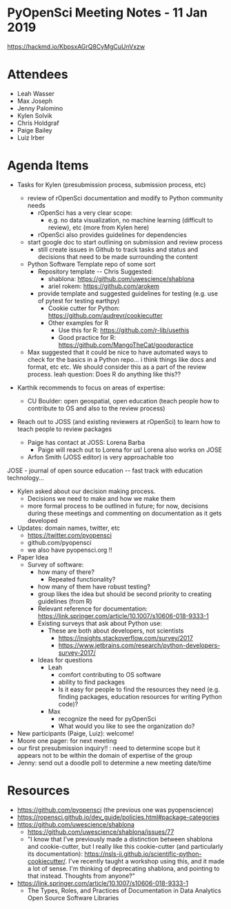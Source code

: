 # PyOpenSci Meeting Notes - 11 Jan 2019

https://hackmd.io/KbpsxAGrQ8CyMgCuUnVxzw

Attendees
=========

* Leah Wasser
* Max Joseph
* Jenny Palomino
* Kylen Solvik
* Chris Holdgraf
* Paige Bailey
* Luiz Irber


Agenda Items
============

* Tasks for Kylen (presubmission process, submission process, etc)
    * review of rOpenSci documentation and modify to Python community needs
        * rOpenSci has a very clear scope:
            * e.g. no data visualization, no machine learning (difficult to review), etc (more from Kylen here)
        * rOpenSci also provides guidelines for dependencies
    * start google doc to start outlining on submission and review process
        * still create issues in Github to track tasks and status and decisions that need to be made surrounding the content
    * Python Software Template repo of some sort
        * Repository template -- Chris Suggested:
            * shablona: https://github.com/uwescience/shablona
            * ariel rokem: https://github.com/arokem 
        * provide template and suggested guidelines for testing (e.g. use of pytest for testing earthpy)
            * Cookie cutter for Python: https://github.com/audreyr/cookiecutter 
            * Other examples for R
                * Use this for R: https://github.com/r-lib/usethis
                * Good practice for R: https://github.com/MangoTheCat/goodpractice
    * Max suggested that it could be nice to have automated ways to check for the basics in a Python repo... i think things like docs and format, etc etc. We should consider this as a part of the review process. leah question: Does R do anything like this??
    
* Karthik recommends to focus on areas of expertise: 
    * CU Boulder: open geospatial, open education (teach people how to contribute to OS and also to the review process) 
* Reach out to JOSS (and existing reviewers at rOpenSci) to learn how to teach people to review packages
    * Paige has contact at JOSS: Lorena Barba
        * Paige will reach out to Lorena for us! Lorena also works on JOSE 
    * Arfon Smith (JOSS editor) is very approachable too

JOSE - journal of open source education -- fast track with education technology...

* Kylen asked about our decision making process. 
    * Decisions we need to make and how we make them
    * more formal process to be outlined in future; for now, decisions during these meetings and commenting on documentation as it gets developed
* Updates: domain names, twitter, etc
    * https://twitter.com/pyopensci
    * github.com/pyopensci
    * we also have pyopensci.org !!
* Paper Idea 
    * Survey of software:
        * how many of there?
            * Repeated functionality?
        * how many of them have robust testing?
        * group likes the idea but should be second priority to creating guidelines (from R)
        * Relevant reference for documentation: https://link.springer.com/article/10.1007/s10606-018-9333-1
        * Existing surveys that ask about Python use:
            * These are both about developers, not scientists
                * https://insights.stackoverflow.com/survey/2017
                * https://www.jetbrains.com/research/python-developers-survey-2017/
        * Ideas for questions
            * Leah
                * comfort contributing to OS software
                * ability to find packages
                * Is it easy for people to find the resources they need (e.g. finding packages, education resources for writing Python code)?
            * Max
                * recognize the need for pyOpenSci
                * What would you like to see the organization do?
* New participants (Paige, Luiz): welcome!
* Moore one pager: for next meeting
* our first presubmission inquiry!! : need to determine scope but it appears not to be within the domain of expertise of the group
* Jenny: send out a doodle poll to determine a new meeting date/time

Resources
============

* https://github.com/pyopensci  (the previous one was pyopenscience)
* https://ropensci.github.io/dev_guide/policies.html#package-categories 
* https://github.com/uwescience/shablona
    * https://github.com/uwescience/shablona/issues/77
    * "I know that I've previously made a distinction between shablona and cookie-cutter, but I really like this cookie-cutter (and particularly its documentation): https://nsls-ii.github.io/scientific-python-cookiecutter/. I've recently taught a workshop using this, and it made a lot of sense. I'm thinking of deprecating shablona, and pointing to that instead. Thoughts from anyone?"
* https://link.springer.com/article/10.1007/s10606-018-9333-1 
    * The Types, Roles, and Practices of Documentation in Data Analytics Open Source Software Libraries
